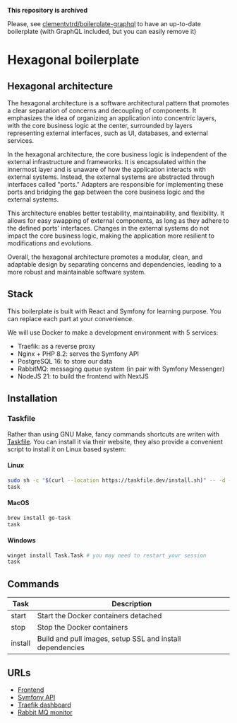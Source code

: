 **This repository is archived**

Please, see [clementvtrd/boilerplate-graphql](https://github.com/clementvtrd/boilerplate-graphql) to have an up-to-date boilerplate (with GraphQL included, but you can easily remove it)

# Hexagonal boilerplate

## Hexagonal architecture

The hexagonal architecture is a software architectural pattern that promotes a clear separation of concerns and decoupling of components. It emphasizes the idea of organizing an application into concentric layers, with the core business logic at the center, surrounded by layers representing external interfaces, such as UI, databases, and external services.

In the hexagonal architecture, the core business logic is independent of the external infrastructure and frameworks. It is encapsulated within the innermost layer and is unaware of how the application interacts with external systems. Instead, the external systems are abstracted through interfaces called "ports." Adapters are responsible for implementing these ports and bridging the gap between the core business logic and the external systems.

This architecture enables better testability, maintainability, and flexibility. It allows for easy swapping of external components, as long as they adhere to the defined ports' interfaces. Changes in the external systems do not impact the core business logic, making the application more resilient to modifications and evolutions.

Overall, the hexagonal architecture promotes a modular, clean, and adaptable design by separating concerns and dependencies, leading to a more robust and maintainable software system.

## Stack

This boilerplate is built with React and Symfony for learning purpose. You can replace each part at your convenience.

We will use Docker to make a development environment with 5 services:

- Traefik: as a reverse proxy
- Nginx + PHP 8.2: serves the Symfony API
- PostgreSQL 16: to store our data
- RabbitMQ: messaging queue system (in pair with Symfony Messenger)
- NodeJS 21: to build the frontend with NextJS

## Installation

### Taskfile

Rather than using GNU Make, fancy commands shortcuts are writen with [Taskfile](https://taskfile.dev/). You can install it via their website, they also provide a convenient script to install it on Linux based system:

#### Linux

```sh
sudo sh -c "$(curl --location https://taskfile.dev/install.sh)" -- -d -b /usr/local/bin
task
```

#### MacOS

```sh
brew install go-task
task
```

#### Windows

```sh
winget install Task.Task # you may need to restart your session
task
```

## Commands

| Task    | Description                                               |
|---------|-----------------------------------------------------------|
| start   | Start the Docker containers detached                      |
| stop    | Stop the Docker containers                                |
| install | Build and pull images, setup SSL and install dependencies |

## URLs

- [Frontend](https://app.localhost)
- [Symfony API](https://api.app.localhost)
- [Traefik dashboard](https://traefik.app.localhost)
- [Rabbit MQ monitor](https://rabbitmq.app.localhost)
